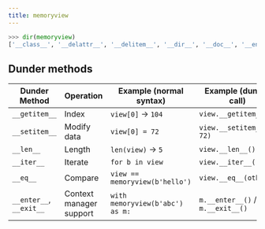 ```yaml
---
title: memoryview
---
```


```python
>>> dir(memoryview)
['__class__', '__delattr__', '__delitem__', '__dir__', '__doc__', '__enter__', '__eq__', '__exit__', '__format__', '__ge__', '__getattribute__', '__getitem__', '__gt__', '__hash__', '__init__', '__init_subclass__', '__iter__', '__le__', '__len__', '__lt__', '__ne__', '__new__', '__reduce__', '__reduce_ex__', '__repr__', '__setattr__', '__setitem__', '__sizeof__', '__str__', '__subclasshook__', 'c_contiguous', 'cast', 'contiguous', 'f_contiguous', 'format', 'hex', 'itemsize', 'nbytes', 'ndim', 'obj', 'readonly', 'release', 'shape', 'strides', 'suboffsets', 'tobytes', 'tolist', 'toreadonly']
```

## Dunder methods

| Dunder Method           | Operation               | Example (normal syntax)         | Example (dunder call)            |
| ----------------------- | ----------------------- | ------------------------------- | -------------------------------- |
| `__getitem__`           | Index                   | `view[0]` → `104`               | `view.__getitem__(0)`            |
| `__setitem__`           | Modify data             | `view[0] = 72`                  | `view.__setitem__(0, 72)`        |
| `__len__`               | Length                  | `len(view)` → `5`               | `view.__len__()`                 |
| `__iter__`              | Iterate                 | `for b in view`                 | `view.__iter__()`                |
| `__eq__`                | Compare                 | `view == memoryview(b'hello')`  | `view.__eq__(other)`             |
| `__enter__`, `__exit__` | Context manager support | `with memoryview(b'abc') as m:` | `m.__enter__()` / `m.__exit__()` |
